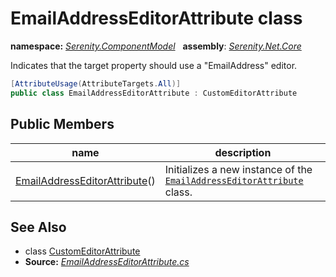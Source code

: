 # EmailAddressEditorAttribute class
**namespace:** *[Serenity.ComponentModel](../README.md#serenity.componentmodel-namespace)*   **assembly**: *[Serenity.Net.Core](../README.md)*

Indicates that the target property should use a "EmailAddress" editor.

```csharp
[AttributeUsage(AttributeTargets.All)]
public class EmailAddressEditorAttribute : CustomEditorAttribute
```

## Public Members

| name | description |
| --- | --- |
| [EmailAddressEditorAttribute](EmailAddressEditorAttribute/EmailAddressEditorAttribute.md)() | Initializes a new instance of the [`EmailAddressEditorAttribute`](EmailAddressEditorAttribute.md) class. |

## See Also

* class [CustomEditorAttribute](CustomEditorAttribute.md)
* **Source:** *[EmailAddressEditorAttribute.cs](https://github.com/serenity-is/Serenity/blob/master/src/Serenity.Net.Core/ComponentModel/PropertyGrid/EditorTypes/EmailAddressEditorAttribute.cs)*